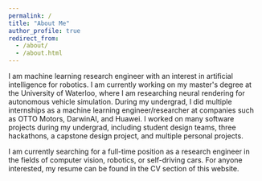```yaml
---
permalink: /
title: "About Me"
author_profile: true
redirect_from: 
  - /about/
  - /about.html
---
```


I am machine learning research engineer with an interest in artificial intelligence for robotics. I am currently working on my master's degree at the University of Waterloo, where I am researching neural rendering for autonomous vehicle simulation. During my undergrad, I did multiple internships as a machine learning engineer/researcher at companies such as OTTO Motors, DarwinAI, and Huawei. I worked on many software projects during my undergrad, including student design teams, three hackathons, a capstone design project, and multiple personal projects.

I am currently searching for a full-time position as a research engineer in the fields of computer vision, robotics, or self-driving cars. For anyone interested, my resume can be found in the CV section of this website.

<!-- ## Philosophy on Self-Driving Cars

After discovering the world of computer vision and machine learning, I naturally gravitated towards robotics. I eventually stumbled upon the self-driving car problem and have been obsessed with it ever since. Over the years, as deep learning techniques have improved, I developed the opinion that the future of self-driving cars is large end-to-end deep learning models, as opposed to the existing modular paradigm. This change in my belief was helped quite a bit by people like George Hotz (comma.ai) and Alex Kendall (wayve.ai). With the advent of LLMs, this further reinforced my beliefs that scaling end-to-end deep learning models is our best chance at solving the self-driving car problem. If you haven't already, you should go read [The Bitter Lesson](http://www.incompleteideas.net/IncIdeas/BitterLesson.html). This lesson has been true for computer vision, game playing, natural language processing, and many more fields, and I see no reason to believe it doesn't apply to robotics as well. -->
